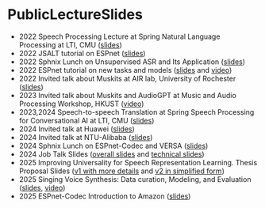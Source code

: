 # PublicLectureSlides

- 2022 Speech Processing Lecture at Spring Natural Language Processing at LTI, CMU ([slides](https://github.com/ftshijt/PublicLectureSlides/blob/31ef7d907331efc93529cd2fd14862f3983a4edb/11-411611-speech2.pdf))
- 2022 JSALT tutorial on ESPnet ([slides](https://github.com/ftshijt/PublicLectureSlides/blob/main/JSALT_tutorial2022%20(1).pdf))
- 2022 Sphnix Lunch on Unsupervised ASR and Its Application ([slides](https://github.com/ftshijt/PublicLectureSlides/blob/main/SPHNIX_LUNCH-UASR.pdf))
- 2022 ESPnet tutorial on new tasks and models ([slides](https://github.com/ftshijt/PublicLectureSlides/blob/main/ESPnet-tutorial-new-task-2022Fall.pdf) and [video](https://www.youtube.com/watch?v=Css3XAes7SU))
- 2022 Invited talk about Muskits at AIR lab, University of Rochester ([slides](https://github.com/ftshijt/PublicLectureSlides/blob/main/progress_svs_muskit.pdf))
- 2023 Invited talk about Muskits and AudioGPT at Music and Audio Processing Workshop, HKUST ([video](https://www.bilibili.com/video/BV1se411Y7Mq/))
- 2023,2024 Speech-to-speech Translation at Spring Speech Processing for Conversational AI at LTI, CMU ([slides](https://github.com/ftshijt/PublicLectureSlides/blob/main/11492_692_speech-to-speech-translation.pdf))
- 2024 Invited talk at Huawei ([slides](https://github.com/ftshijt/PublicLectureSlides/blob/main/Huawei-invited-talk-20240320.pptx.pdf))
- 2024 Invited talk at NTU-Alibaba ([slides](https://github.com/ftshijt/PublicLectureSlides/blob/main/NTU-Alibaba-InvitedTalk-Mar26.pptx.pdf))
- 2024 Sphnix Lunch on ESPnet-Codec and VERSA ([slides](https://github.com/ftshijt/PublicLectureSlides/blob/main/SphnixLunch1032-2024-espnet-codec.pdf))
- 2024 Job Talk Slides ([overall slides](https://github.com/ftshijt/PublicLectureSlides/blob/main/2024-simplified-job-talk.pdf) and [technical slides](https://github.com/ftshijt/PublicLectureSlides/blob/main/2024-techinical-job-talk-mrhubert.pdf))
- 2025 Improving Universality for Speech Representation Learning. Thesis Proposal Slides ([v1 with more details](https://github.com/ftshijt/PublicLectureSlides/blob/main/Jiatong-thesis-proposal.pdf) and [v2 in simplified form](https://github.com/ftshijt/PublicLectureSlides/blob/main/Jiatong-thesis-proposal-v2.pdf))
- 2025 Singing Voice Synthesis: Data curation, Modeling, and Evaluation ([slides](https://github.com/ftshijt/PublicLectureSlides/blob/main/SVS-work-overview-0220.pdf), [video](https://www.youtube.com/watch?v=AiFTBrkfO18))
- 2025 ESPnet-Codec Introduction to Amazon ([slides](https://github.com/ftshijt/PublicLectureSlides/blob/main/amazon-espnet-codec.pdf))
